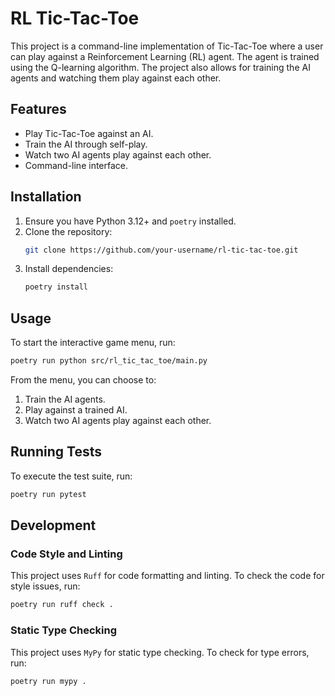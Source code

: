 # RL Tic-Tac-Toe

This project is a command-line implementation of Tic-Tac-Toe where a user can play against a Reinforcement Learning (RL) agent. The agent is trained using the Q-learning algorithm. The project also allows for training the AI agents and watching them play against each other.

## Features

*   Play Tic-Tac-Toe against an AI.
*   Train the AI through self-play.
*   Watch two AI agents play against each other.
*   Command-line interface.

## Installation

1.  Ensure you have Python 3.12+ and `poetry` installed.
2.  Clone the repository:
    ```bash
    git clone https://github.com/your-username/rl-tic-tac-toe.git
    ```
3.  Install dependencies:
    ```bash
    poetry install
    ```

## Usage

To start the interactive game menu, run:
```bash
poetry run python src/rl_tic_tac_toe/main.py
```
From the menu, you can choose to:
1.  Train the AI agents.
2.  Play against a trained AI.
3.  Watch two AI agents play against each other.

## Running Tests

To execute the test suite, run:
```bash
poetry run pytest
```

## Development

### Code Style and Linting

This project uses `Ruff` for code formatting and linting. To check the code for style issues, run:
```bash
poetry run ruff check .
```

### Static Type Checking

This project uses `MyPy` for static type checking. To check for type errors, run:
```bash
poetry run mypy .
```
